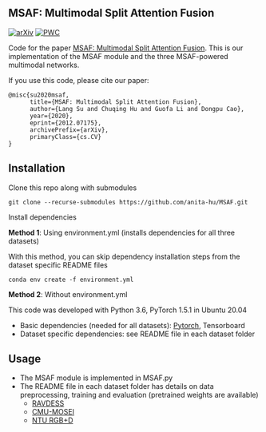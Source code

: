## MSAF: Multimodal Split Attention Fusion
[![arXiv](https://img.shields.io/badge/arXiv-2012.07175-b31b1b.svg)](https://arxiv.org/abs/2012.07175)
[![PWC](https://img.shields.io/endpoint.svg?url=https://paperswithcode.com/badge/msaf-multimodal-split-attention-fusion/action-recognition-in-videos-on-ntu-rgbd)](https://paperswithcode.com/sota/action-recognition-in-videos-on-ntu-rgbd?p=msaf-multimodal-split-attention-fusion)

Code for the paper [MSAF: Multimodal Split Attention Fusion](https://arxiv.org/abs/2012.07175). This is our implementation of the MSAF module and the three MSAF-powered multimodal networks. 

If you use this code, please cite our paper:
```
@misc{su2020msaf,
      title={MSAF: Multimodal Split Attention Fusion}, 
      author={Lang Su and Chuqing Hu and Guofa Li and Dongpu Cao},
      year={2020},
      eprint={2012.07175},
      archivePrefix={arXiv},
      primaryClass={cs.CV}
}
```

## Installation
Clone this repo along with submodules
```
git clone --recurse-submodules https://github.com/anita-hu/MSAF.git
```
Install dependencies

**Method 1**: Using environment.yml (installs dependencies for all three datasets)

With this method, you can skip dependency installation steps from the dataset specific README files
```
conda env create -f environment.yml
```

**Method 2**: Without environment.yml

This code was developed with Python 3.6, PyTorch 1.5.1 in Ubuntu 20.04
- Basic dependencies (needed for all datasets): [Pytorch](https://pytorch.org/get-started/previous-versions/), Tensorboard
- Dataset specific dependencies: see README file in each dataset folder

## Usage
- The MSAF module is implemented in MSAF.py
- The README file in each dataset folder has details on data preprocessing, training and evaluation (pretrained weights are available)
    - [RAVDESS](ravdess/README.md)
    - [CMU-MOSEI](cmu_mosei/README.md)
    - [NTU RGB+D](ntu_rgb_d/README.md)
